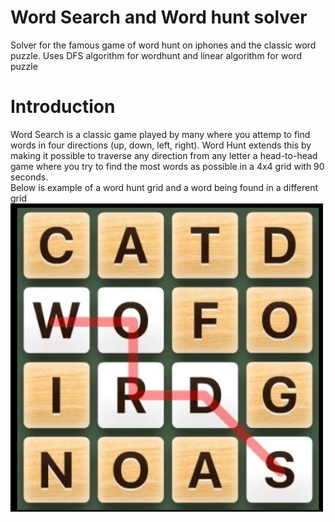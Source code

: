 # Word Search and Word hunt solver
Solver for the famous game of word hunt on iphones and the classic word puzzle.
Uses DFS algorithm for wordhunt and linear algorithm for word puzzle

# Introduction
Word Search is a classic game played by many where you attemp to find words in four directions (up, down, left, right). Word Hunt extends this by making it possible to traverse any direction from any letter a head-to-head game where you try to find the most words as possible in a 4x4 grid with 90 seconds. <br />
Below is example of a word hunt grid and a word being found in a different grid
<img src = "images/WH being played.png" width="500">
